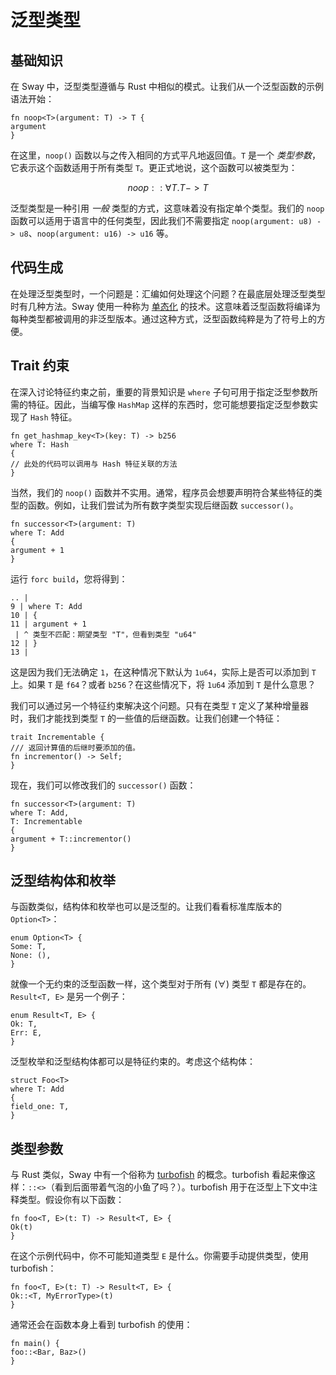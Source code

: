# 泛型类型

## 基础知识

在 Sway 中，泛型类型遵循与 Rust 中相似的模式。让我们从一个泛型函数的示例语法开始：

```sway
fn noop<T>(argument: T) -> T {
argument
}
```

在这里，`noop()` 函数以与之传入相同的方式平凡地返回值。`T` 是一个 _类型参数_，它表示这个函数适用于所有类型 `T`。更正式地说，这个函数可以被类型为：

```math
noop :: ∀T. T -> T
```

泛型类型是一种引用 _一般_ 类型的方式，这意味着没有指定单个类型。我们的 `noop` 函数可以适用于语言中的任何类型，因此我们不需要指定 `noop(argument: u8) -> u8`、`noop(argument: u16) -> u16` 等。

## 代码生成

在处理泛型类型时，一个问题是：汇编如何处理这个问题？在最底层处理泛型类型时有几种方法。Sway 使用一种称为 [单态化](https://en.wikipedia.org/wiki/Monomorphization) 的技术。这意味着泛型函数将编译为每种类型都被调用的非泛型版本。通过这种方式，泛型函数纯粹是为了符号上的方便。

## Trait 约束

在深入讨论特征约束之前，重要的背景知识是 `where` 子句可用于指定泛型参数所需的特征。因此，当编写像 `HashMap` 这样的东西时，您可能想要指定泛型参数实现了 `Hash` 特征。

```sway
fn get_hashmap_key<T>(key: T) -> b256
where T: Hash
{
// 此处的代码可以调用与 Hash 特征关联的方法
}
```

当然，我们的 `noop()` 函数并不实用。通常，程序员会想要声明符合某些特征的类型的函数。例如，让我们尝试为所有数字类型实现后继函数 `successor()`。

```sway
fn successor<T>(argument: T)
where T: Add
{
argument + 1
}
```

运行 `forc build`，您将得到：

```console
.. |
9 | where T: Add
10 | {
11 | argument + 1
 | ^ 类型不匹配：期望类型 "T"，但看到类型 "u64"
12 | }
13 |
```

这是因为我们无法确定 `1`，在这种情况下默认为 `1u64`，实际上是否可以添加到 `T` 上。如果 `T` 是 `f64`？或者 `b256`？在这些情况下，将 `1u64` 添加到 `T` 是什么意思？

我们可以通过另一个特征约束解决这个问题。只有在类型 `T` 定义了某种增量器时，我们才能找到类型 `T` 的一些值的后继函数。让我们创建一个特征：

```sway
trait Incrementable {
/// 返回计算值的后继时要添加的值。
fn incrementor() -> Self;
}
```

现在，我们可以修改我们的 `successor()` 函数：

```sway
fn successor<T>(argument: T)
where T: Add,
T: Incrementable
{
argument + T::incrementor()
}
```

## 泛型结构体和枚举

与函数类似，结构体和枚举也可以是泛型的。让我们看看标准库版本的 `Option<T>`：

```sway
enum Option<T> {
Some: T,
None: (),
}
```

就像一个无约束的泛型函数一样，这个类型对于所有 (∀) 类型 `T` 都是存在的。`Result<T, E>` 是另一个例子：

```sway
enum Result<T, E> {
Ok: T,
Err: E,
}
```

泛型枚举和泛型结构体都可以是特征约束的。考虑这个结构体：

```sway
struct Foo<T>
where T: Add
{
field_one: T,
}
```

## 类型参数

与 Rust 类似，Sway 中有一个俗称为 [turbofish](https://github.com/rust-lang/rust/blob/e98309298d927307c5184f4869604bd068d26183/src/test/ui/parser/bastion-of-the-turbofish.rs) 的概念。turbofish 看起来像这样：`::<>`（看到后面带着气泡的小鱼了吗？）。turbofish 用于在泛型上下文中注释类型。假设你有以下函数：

```sway
fn foo<T, E>(t: T) -> Result<T, E> {
Ok(t)
}
```

在这个示例代码中，你不可能知道类型 `E` 是什么。你需要手动提供类型，使用 turbofish：

```sway
fn foo<T, E>(t: T) -> Result<T, E> {
Ok::<T, MyErrorType>(t)
}
```

通常还会在函数本身上看到 turbofish 的使用：

```sway
fn main() {
foo::<Bar, Baz>()
}
```
